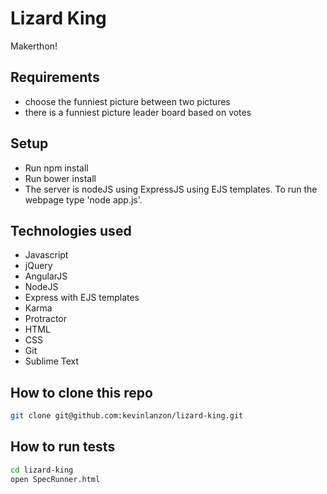 Lizard King
==========

Makerthon!

Requirements
----
-  choose the funniest picture between two pictures
-  there is a funniest picture leader board based on votes

Setup
-----
- Run npm install
- Run bower install
- The server is nodeJS using ExpressJS using EJS templates. To run the webpage type 'node app.js'.

Technologies used
----
- Javascript
- jQuery
- AngularJS
- NodeJS
- Express with EJS templates
- Karma
- Protractor
- HTML
- CSS
- Git
- Sublime Text

How to clone this repo
----
```sh
git clone git@github.com:kevinlanzon/lizard-king.git
```

How to run tests
----
```sh
cd lizard-king
open SpecRunner.html
```

